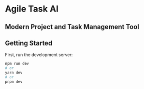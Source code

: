 # Agile Task AI

## Modern Project and Task Management Tool

## Getting Started

First, run the development server:

```bash
npm run dev
# or
yarn dev
# or
pnpm dev
```
